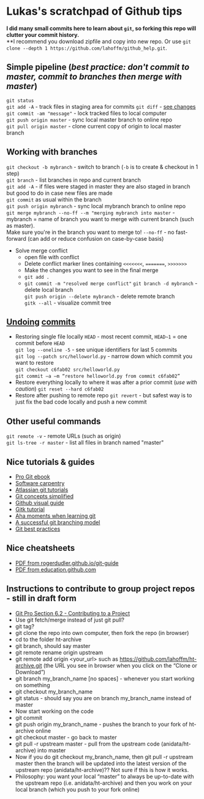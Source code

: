 # Lukas's scratchpad of Github tips

**I did many small commits here to learn about ```git```, so forking this repo will clutter your commit history.**  
**I recommend you download zipfile and copy into new repo. Or use ```git clone --depth 1 https://github.com/lahoffm/github_help.git```.

## Simple pipeline (*best practice: don't commit to master, commit to branches then merge with master*)
```git status```  
```git add -A``` - track files in staging area for commits
```git diff``` - [see changes](https://stackoverflow.com/questions/2529441/how-to-read-the-output-from-git-diff)  
```git commit -am "message"``` - lock tracked files to local computer  
```git push origin master``` - sync local master branch to online repo  
```git pull origin master``` - clone current copy of origin to local master branch  

## Working with branches
```git checkout -b mybranch``` - switch to branch (```-b``` is to create & checkout in 1 step)  
```git branch``` - list branches in repo and current branch  
```git add -A``` - if files were staged in master they are also staged in branch but good to do in case new files are made  
```git commit``` as usual within the branch  
```git push origin mybranch``` - sync local mybranch branch to online repo  
```git merge mybranch --no-ff --m "merging mybranch into master``` - mybranch = name of branch you want to merge with current branch (such as master).  
	Make sure you're in the branch you want to merge to! ```--no-ff``` - no fast-forward (can add or reduce confusion on case-by-case basis)  
* Solve merge conflict
	* open file with conflict
	* Delete conflict marker lines containing ```<<<<<<<```, ```=======```, ```>>>>>>>```
	* Make the changes you want to see in the final merge
	* ```git add .```
	* ```git commit -m "resolved merge conflict"```
```git branch -d mybranch``` - delete local branch  
```git push origin --delete mybranch``` - delete remote branch  
```gitk --all``` - visualize commit tree

## [Undoing](https://github.com/blog/2019-how-to-undo-almost-anything-with-git) [commits](https://www.atlassian.com/git/tutorials/resetting-checking-out-and-reverting)

* Restoring single file locally
```HEAD``` - most recent commit, ```HEAD~1``` = one commit before ```HEAD```  
```git log --oneline -5``` - see unique identifiers for last 5 commits  
```git log --patch src/helloworld.py``` - narrow down which commit you want to restore  
```git checkout c6fab02 src/helloworld.py```  
```git commit –a –m “restore helloworld.py from commit c6fab02”```  
* Restore everything locally to where it was after a prior commit (*use with caution*)
```git reset --hard c6fab02```  
* Restore after pushing to remote repo
```git revert``` - but safest way is to just fix the bad code locally and push a new commit  

## Other useful commands 
```git remote -v``` - remote URLs (such as origin)  
```git ls-tree -r master``` - list all files in branch named "master"  

## Nice tutorials & guides
* [Pro Git ebook](https://git-scm.com/book/en/v2)
* [Software carpentry](https://swcarpentry.github.io/git-novice/)
* [Atlassian git tutorials](https://www.atlassian.com/git/tutorials/)
* [Git concepts simplified](http://gitolite.com/gcs.html#(1))
* [Github visual guide](http://marklodato.github.io/visual-git-guide/index-en.html)
* [Gitk tutorial](https://lostechies.com/joshuaflanagan/2010/09/03/use-gitk-to-understand-git/)
* [Aha moments when learning git](https://betterexplained.com/articles/aha-moments-when-learning-git/)
* [A successful git branching model](http://nvie.com/posts/a-successful-git-branching-model/)
* [Git best practices](https://gist.github.com/pandeiro/1552496)

## Nice cheatsheets
* [PDF from rogerdudler.github.io/git-guide](git_cheat_sheet.pdf)
* [PDF from education.github.com](git-cheat-sheet-education.pdf)

## Instructions to contribute to group project repos - still in draft form

* [Git Pro Section 6.2 - Contributing to a Project](https://git-scm.com/book/en/v2/GitHub-Contributing-to-a-Project)
* Use git fetch/merge instead of just git pull?
* git tag?
* git clone the repo into own computer, then fork the repo (in browser)
* cd to the folder ht-archive
* git branch, should say master
* git remote rename origin upstream 
* git remote add origin <your_url> such as https://github.com/lahoffm/ht-archive.git (the URL you see in browser when you click on the “Clone or Download”)
* git branch my_branch_name [no spaces] - whenever you start working on something
* git checkout my_branch_name
* git status - should say you are on branch my_branch_name instead of master
* Now start working on the code
* git commit
* git push origin my_branch_name - pushes the branch to your fork of ht-archive online
* git checkout master - go back to master
* git pull -r upstream master - pull from the upstream code (anidata/ht-archive) into master
* Now if you do git checkout my_branch_name, then git pull -r upstream master then the branch will be updated into the latest version of the upstream repo (anidata/ht-archive)?? Not sure if this is how it works.
* Philosophy: you want your local “master” to always be up-to-date with the upstream repo (i.e. anidata/ht-archive) and then you work on your local branch (which you push to your fork online)

